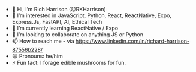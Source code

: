 - 👋 Hi, I’m Rich Harrison (@RKHarrison)
- 👀 I’m interested in JavaScript, Python, React, ReactNative, Expo, Express.Js, FastAPI, AI, Ethical Tech
- 🌱 I’m currently learning ReactNative / Expo
- 💞️ I’m looking to collaborate on anything JS or Python
- 📫 How to reach me - via https://www.linkedin.com/in/richard-harrison-87556b228/
- 😄 Pronouns: he/him
- ⚡ Fun fact: I forage edible mushrooms for fun.

<!---
RKHarrison/RKHarrison is a ✨ special ✨ repository because its `README.md` (this file) appears on your GitHub profile.
You can click the Preview link to take a look at your changes.
--->
